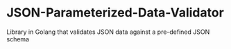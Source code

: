 # JSON-Parameterized-Data-Validator
Library in Golang that validates JSON data against a pre-defined JSON schema
